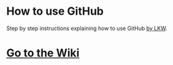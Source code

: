 # How to use GitHub
Step by step instructions explaining how to use GitHub [by LKW](https://github.com/leowikin).

# [Go to the Wiki](https://github.com/leowilkin/howtogithub/wiki)

